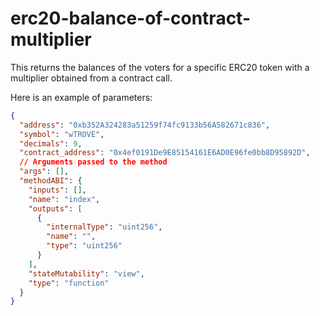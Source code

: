 # erc20-balance-of-contract-multiplier

This returns the balances of the voters for a specific ERC20 token with a multiplier obtained from a contract call.

Here is an example of parameters:

```json
{
  "address": "0xb352A324283a51259f74fc9133b56A582671c836",
  "symbol": "wTROVE",
  "decimals": 9,
  "contract_address": "0x4ef0191De9E85154161E6AD0E96fe0bb8D95892D",
  // Arguments passed to the method
  "args": [],
  "methodABI": {
    "inputs": [],
    "name": "index",
    "outputs": [
      {
        "internalType": "uint256",
        "name": "",
        "type": "uint256"
      }
    ],
    "stateMutability": "view",
    "type": "function"
  }
}
```
